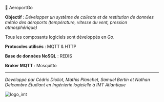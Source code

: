 🦦 AeroportGo

**Objectif** : _Développer un système de collecte et de restitution de données météo des aéroports (température, vitesse du vent, pression atmosphérique)_

Tous les composants logiciels sont développés en *Go*.

__Protocoles utilisés__ : MQTT & HTTP

__Base de données NoSQL__ : REDIS

__Broker MQTT__ : Mosquitto
_____________________________________________________________

*Developpé par Cédric Diollot, Mathis Planchet, Samuel Bertin et Nathan Delcambre*
*Étudiant en Ingénierie logicielle à IMT Atlantique*

![logo_imt](https://www.imt-atlantique.fr/sites/default/files/Images/Ecole/charte-graphique/IMT_Atlantique_logo_RVB_Negatif_Baseline_400x272.png)
